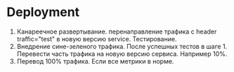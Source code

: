 # Deployment

1. Канареечное развертывание.
   перенаправление трафика с header traffic="test" в новую версию service.
   Тестирование.
2. Внедрение сине-зеленого трафика.
   После успешных тестов в шаге 1.
   Перевести часть трафика на новую версию сервиса. Например 10%.
3. Перевод 100% трафика.
   Если все метрики в норме.